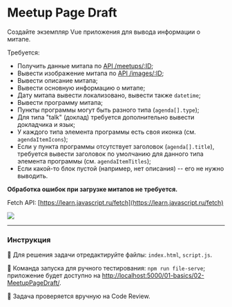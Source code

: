 # Meetup Page Draft

Создайте экземпляр Vue приложения для вывода информации о митапе.

Требуется:
- Получить данные митапа по [API /meetups/:ID](https://course-vue.javascript.ru/api/#/Meetups/MeetupsController_findById);
- Вывести изображение митапа по [API /images/:ID](https://course-vue.javascript.ru/api/#/Images/ImagesController_getImage);
- Вывести описание митапа;
- Вывести основную информацию о митапе;
- Дату митапа вывести локализовано, вывести также `datetime`;
- Вывести программу митапа;
- Пункты программы могут быть разного типа (`agenda[].type`);
- Для типа "talk" (доклад) требуется дополнительно вывести докладчика и язык;
- У каждого типа элемента программы есть своя иконка (см. `agendaItemIcons`);
- Если у пункта программы отсутствует заголовок (`agenda[].title`), требуется вывести заголовок по умолчанию для данного типа элемента программы (см. `agendaItemTitles`);
- Если какой-то блок пустой (например, нет описания) -- его не нужно выводить.

**Обработка ошибок при загрузке митапов не требуется.**

Fetch API: [https://learn.javascript.ru/fetch](https://learn.javascript.ru/fetch)

<img src="https://i.imgur.com/gZFOxnY.png">

---

### Инструкция

📝 Для решения задачи отредактируйте файлы: `index.html`, `script.js`.

🚀 Команда запуска для ручного тестирования: `npm run file-serve`;<br>
приложение будет доступно на [http://localhost:5000/01-basics/02-MeetupPageDraft/](http://localhost:5000/01-basics/02-MeetupPageDraft/).

💬 Задача проверяется вручную на Code Review.
